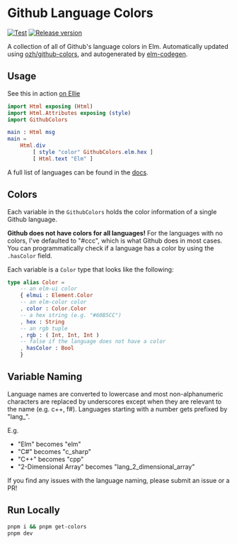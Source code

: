 # Github Language Colors

[![Test](https://github.com/joshuanianji/github-language-colors/actions/workflows/tests.yml/badge.svg)](https://github.com/joshuanianji/github-language-colors/actions/workflows/tests.yml)
[![Release version](https://github.com/joshuanianji/github-language-colors/actions/workflows/release.yml/badge.svg)](https://github.com/joshuanianji/github-language-colors/actions/workflows/release.yml)

A collection of all of Github's language colors in Elm. Automatically updated using [ozh/github-colors](https://github.com/ozh/github-colors), and autogenerated by [elm-codegen](https://github.com/mdgriffith/elm-codegen/tree/main).

## Usage

See this in action [on Ellie](https://ellie-app.com/nwbX8y3Xbjha1)

```elm
import Html exposing (Html)
import Html.Attributes exposing (style)
import GithubColors

main : Html msg
main =
    Html.div
        [ style "color" GithubColors.elm.hex ]
        [ Html.text "Elm" ]
```

A full list of languages can be found in the [docs](https://package.elm-lang.org/packages/joshuanianji/github-language-colors/2.2.0/GithubColors/).

## Colors

Each variable in the `GithubColors` holds the color information of a single Github language.

**Github does not have colors for all languages!** For the languages with no colors, I've defaulted to "#ccc", which is what Github does in most cases. You can programmatically check if a language has a color by using the `.hasColor` field.

Each variable is a `Color` type that looks like the following:

```elm
type alias Color =
    -- an elm-ui color
    { elmui : Element.Color
    -- an elm-color color
    , color : Color.Color
    -- a hex string (e.g. "#60B5CC")
    , hex : String
    -- an rgb tuple
    , rgb : ( Int, Int, Int )
    -- false if the language does not have a color
    , hasColor : Bool
    }
```

## Variable Naming

Language names are converted to lowercase and most non-alphanumeric characters are replaced by underscores except when they are relevant to the name (e.g. c++, f#). Languages starting with a number gets prefixed by "lang_".

E.g.

- "Elm" becomes "elm"
- "C#" becomes "c_sharp"
- "C++" becomes "cpp"
- "2-Dimensional Array" becomes "lang_2_dimensional_array"

If you find any issues with the language naming, please submit an issue or a PR!

## Run Locally

```bash
pnpm i && pnpm get-colors
pnpm dev
```
